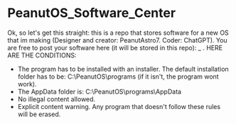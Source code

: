 # PeanutOS_Software_Center
Ok, so let's get this straight: this is a repo that stores software for a new OS that im making (Designer and creator: PeanutAstro7. Coder: ChatGPT). You are free to post your software here (it will be stored in this repo): _ .  HERE ARE THE CONDITIONS:
* The program has to be installed with an installer. The default installation folder has to be: C:\PeanutOS\programs (if it isn't, the program wont work).
* The AppData folder is: C:\PeanutOS\programs\AppData
* No illegal content allowed.
* Explicit content warning.
Any program that doesn't follow these rules will be erased.
